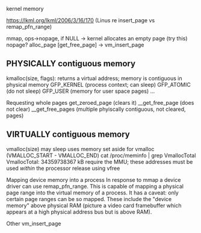 kernel memory

https://lkml.org/lkml/2006/3/16/170 (Linus re insert_page vs remap_pfn_range)

mmap, ops->nopage, if NULL -> kernel allocates an empty page (try this)
nopage? alloc_page [get_free_page] -> vm_insert_page

PHYSICALLY contiguous memory
----------------------------

kmalloc(size, flags):
    returns a virtual address; 
    memory is contiguous in physical memory
    GFP_KERNEL (process context; can sleep)
    GFP_ATOMIC (do not sleep)
    GFP_USER (memory for user space pages)
    ...

Requesting whole pages
    get_zeroed_page (clears it)
    __get_free_page (does not clear)
    __get_free_pages (multiple phyiscally contiguous, not cleared, pages)

VIRTUALLY contiguous memory
---------------------------

vmalloc(size)
    may sleep
    uses memory set aside for vmalloc (VMALLOC_START - VMALLOC_END)
      cat /proc/meminfo | grep VmallocTotal
      VmallocTotal:   34359738367 kB
    require the MMU; these addresses must be used _within_ the processor
    release using vfree

Mapping device memory into a process
    In response to mmap a device driver can use remap_pfn_range.
    This is capable of mapping a physical page range into the
    virtual memory of a process. It has a caveat: only certain
    page ranges can be so mapped. These include the "device 
    memory" above physical RAM (picture a video card framebuffer
    which appears at a high physical address bus but is above RAM).

Other
  vm_insert_page
